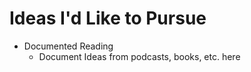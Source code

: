 # Ideas I'd Like to Pursue

- Documented Reading
  - Document Ideas from podcasts, books, etc. here

